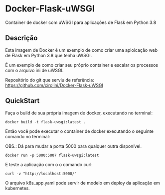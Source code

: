 # Docker-Flask-uWSGI

Container de docker com uWSGI para aplicações de Flask em Python 3.8

## Descrição
Esta imagem de Docker é um exemplo de como criar uma aploicação web de Flask em Python 3.8 que tenha uWSGI.

É um exemplo de como criar seu próprio container e escalar os processos com o arquivo ini de uWSGI.

Repositório do git que serviu de referência: https://github.com/cirolini/Docker-Flask-uWSGI

## QuickStart

Faça o build de sua própria imagem de docker, executando no terminal: 

```
docker build -t flask-uwsgi:latest .
```

Então você pode executar o container de docker executando o seguinte comando no terminal:

OBS.: Dá para mudar a porta 5000 para qualquer outra disponível. 

```
docker run -p 5000:5007 flask-uwsgi:latest
```

E teste a aplicação com o o comando curl:

```
curl -v "http://localhost:5000/"
``` 

O arquivo k8s_app.yaml pode servir de modelo em deploy da aplicação em kubernetes. 
